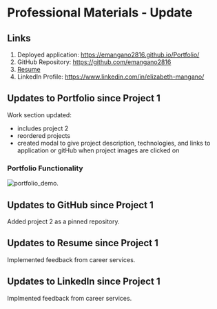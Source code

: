 # Professional Materials - Update

## Links
1. Deployed application: https://emangano2816.github.io/Portfolio/
2. GitHub Repository: https://github.com/emangano2816
3. [Resume](./assets/documents/Resume_Coding_20210812.pdf)
4. LinkedIn Profile: https://www.linkedin.com/in/elizabeth-mangano/

## Updates to Portfolio since Project 1
Work section updated:
   * includes project 2
   * reordered projects
   * created modal to give project description, technologies, and links to application or gitHub when project images are clicked on

### Portfolio Functionality
![portfolio_demo.](./assets/images/portfolio_demo.gif)

## Updates to GitHub since Project 1
Added project 2 as a pinned repository.

## Updates to Resume since Project 1
Implemented feedback from career services.

## Updates to LinkedIn since Project 1
Implmented feedback from career services.

